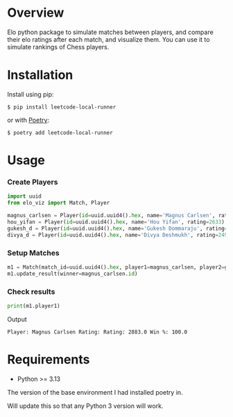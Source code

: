 # Overview
Elo python package to simulate matches between players, and compare their elo ratings after each match, and visualize them. You can use it to simulate rankings of Chess players.

# Installation

Install using pip:

```text
$ pip install leetcode-local-runner
```

or with [Poetry](https://python-poetry.org/):

```text
$ poetry add leetcode-local-runner
```

# Usage
### Create Players
```py
import uuid
from elo_viz import Match, Player

magnus_carlsen = Player(id=uuid.uuid4().hex, name='Magnus Carlsen', rating=2833)
hou_yifan = Player(id=uuid.uuid4().hex, name='Hou Yifan', rating=2633)
gukesh_d = Player(id=uuid.uuid4().hex, name='Gukesh Dommaraju', rating=2777)
divya_d = Player(id=uuid.uuid4().hex, name='Divya Deshmukh', rating=2490)
```

### Setup Matches
```py
m1 = Match(match_id=uuid.uuid4().hex, player1=magnus_carlsen, player2=gukesh_d)
m1.update_result(winner=magnus_carlsen.id)
```

### Check results
```py
print(m1.player1)
```
Output
```log
Player: Magnus Carlsen Rating: Rating: 2883.0 Win %: 100.0
```

# Requirements
- Python >= 3.13

The version of the base environment I had installed poetry in.

Will update this so that any Python 3 version will work.
